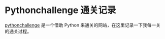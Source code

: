 # Pythonchallenge 通关记录

[pythonchallenge](http://www.pythonchallenge.com/) 是一个借助 Python 来通关的网站，在这里记录一下我每一关的通关过程。
